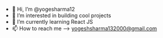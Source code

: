 - 👋 Hi, I’m @yogesharma12
- 👀 I’m interested in building cool projects
- 🌱 I’m currently learning React JS
- 📫 How to reach me --> yogeshsharma132000@gmail.com

<!---
yogesharma12/yogesharma12 is a ✨ special ✨ repository because its `README.md` (this file) appears on your GitHub profile.
You can click the Preview link to take a look at your changes.
--->
